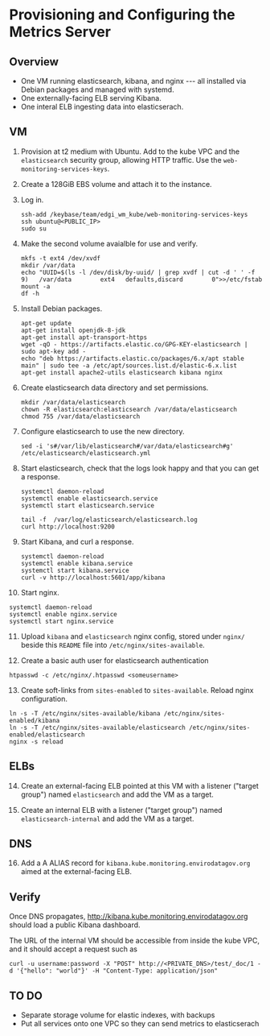 # Provisioning and Configuring the Metrics Server

## Overview

* One VM running elasticsearch, kibana, and nginx --- all installed via Debian
  packages and managed with systemd.
* One externally-facing ELB serving Kibana.
* One interal ELB ingesting data into elasticserach. 

## VM

1. Provision at t2 medium with Ubuntu. Add to the kube VPC and the
   ``elasticsearch`` security group, allowing HTTP traffic. Use the
   ``web-monitoring-services-keys``.

2. Create a 128GiB EBS volume and attach it to the instance.

3. Log in.

   ```
   ssh-add /keybase/team/edgi_wm_kube/web-monitoring-services-keys
   ssh ubuntu@<PUBLIC_IP>
   sudo su
   ```

4. Make the second volume avaialble for use and verify.
   ```
   mkfs -t ext4 /dev/xvdf
   mkdir /var/data
   echo "UUID=$(ls -l /dev/disk/by-uuid/ | grep xvdf | cut -d ' ' -f 9)   /var/data        ext4   defaults,discard        0">>/etc/fstab
   mount -a
   df -h
   ```

5. Install Debian packages.

   ```
   apt-get update
   apt-get install openjdk-8-jdk
   apt-get install apt-transport-https
   wget -qO - https://artifacts.elastic.co/GPG-KEY-elasticsearch | sudo apt-key add -
   echo "deb https://artifacts.elastic.co/packages/6.x/apt stable main" | sudo tee -a /etc/apt/sources.list.d/elastic-6.x.list
   apt-get install apache2-utils elasticsearch kibana nginx
   ```

6. Create elasticsearch data directory and set permissions.

   ```
   mkdir /var/data/elasticsearch
   chown -R elasticsearch:elasticsearch /var/data/elasticsearch
   chmod 755 /var/data/elasticsearch
   ```

7. Configure elasticsearch to use the new directory.

   ```
   sed -i 's#/var/lib/elasticsearch#/var/data/elasticsearch#g' /etc/elasticsearch/elasticsearch.yml
   ```


8. Start elasticsearch, check that the logs look happy and that you can get a
   response.

   ```
   systemctl daemon-reload
   systemctl enable elasticsearch.service
   systemctl start elasticsearch.service

   tail -f  /var/log/elasticsearch/elasticsearch.log 
   curl http://localhost:9200
   ```

9. Start Kibana, and curl a response.

   ```
   systemctl daemon-reload
   systemctl enable kibana.service
   systemctl start kibana.service
   curl -v http://localhost:5601/app/kibana
   ```

10. Start nginx.

   ```
   systemctl daemon-reload
   systemctl enable nginx.service
   systemctl start nginx.service
   ```

11. Upload ``kibana`` and ``elasticsearch`` nginx config, stored under ``nginx/``
   beside this ``README`` file into ``/etc/nginx/sites-available``.

12. Create a basic auth user for elasticsearch authentication

   ```
   htpasswd -c /etc/nginx/.htpasswd <someusername>
   ```

13. Create soft-links from ``sites-enabled`` to ``sites-available``. Reload nginx
   configuration.


   ```
   ln -s -T /etc/nginx/sites-available/kibana /etc/nginx/sites-enabled/kibana
   ln -s -T /etc/nginx/sites-available/elasticsearch /etc/nginx/sites-enabled/elasticsearch
   nginx -s reload
   ```

## ELBs

14. Create an external-facing ELB pointed at this VM with a  listener ("target
   group") named ``elasticsearch`` and add the VM as a target.

15. Create an internal ELB with a listener ("target group") named
   ``elasticsearch-internal`` and add the VM as a target.

## DNS

16. Add a A ALIAS record for ``kibana.kube.monitoring.envirodatagov.org`` aimed
   at the external-facing ELB.

## Verify

Once DNS propagates, http://kibana.kube.monitoring.envirodatagov.org should load
a public Kibana dashboard.

The URL of the internal VM should be accessible from inside the kube VPC, and it
should accept a request such as

```
curl -u username:password -X "POST" http://<PRIVATE_DNS>/test/_doc/1 -d '{"hello": "world"}' -H "Content-Type: application/json" 
```

## TO DO

* Separate storage volume for elastic indexes, with backups
* Put all services onto one VPC so they can send metrics to elasticserach
